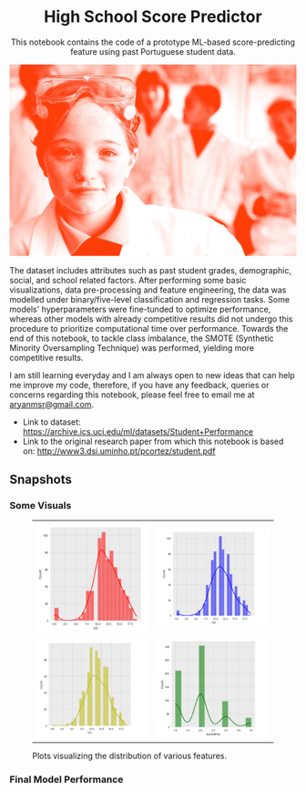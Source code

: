 <h1 align="center">
  High School Score Predictor
</h1>
<p align="center">
  This notebook contains the code of a prototype ML-based score-predicting feature using past Portuguese student data.
</p>

<div align="center">
  <img alt="Demo" src="https://github.com/aryanmsr/aryanmsr.github.io/blob/main/content/featured/CaimConsulting/demo1.png" />
</div>

The dataset includes attributes such as past student grades, demographic, social, and school related factors. After performing some basic visualizations, data pre-processing and feature engineering, the data was modelled under binary/five-level classification and regression tasks. Some models' hyperparameters were fine-tunded to optimize performance, whereas other models with already competitive results did not undergo this procedure to prioritize computational time over performance. Towards the end of this notebook, to tackle class imbalance, the SMOTE (Synthetic Minority Oversampling Technique) was performed, yielding more competitive results.

I am still learning everyday and I am always open to new ideas that can help me improve my code, therefore, if you have any feedback, queries or concerns regarding this notebook, please feel free to email me at aryanmsr@gmail.com.

- Link to dataset: https://archive.ics.uci.edu/ml/datasets/Student+Performance
- Link to the original research paper from which this notebook is based on: http://www3.dsi.uminho.pt/pcortez/student.pdf 

## Snapshots
### Some Visuals

<figure class="half">
  <table>
    <tr>
      <td>
        <img src="https://github.com/aryanmsr/high_school_score_predictor/blob/master/Screen%20Shot%202022-01-13%20at%203.49.39%20PM.png" alt="fig1" width = 500>
      </td>
      <td>
        <img src="https://github.com/aryanmsr/high_school_score_predictor/blob/master/Screen%20Shot%202022-01-13%20at%203.49.51%20PM.png" alt="fig2" width = 500>
      </td>
    </tr>
    <tr>
      <td>
        <img src="https://github.com/aryanmsr/high_school_score_predictor/blob/master/Screen%20Shot%202022-01-13%20at%203.50.00%20PM.png" alt="fig1" width = 500>
      </td>
      <td>
        <img src="https://github.com/aryanmsr/high_school_score_predictor/blob/master/Screen%20Shot%202022-01-13%20at%203.50.08%20PM.png" alt="fig2" width = 500>
      </td>
    </tr>
  </table>
  <figcaption>Plots visualizing the distribution of various features.</figcaption>
</figure>

### Final Model Performance 
